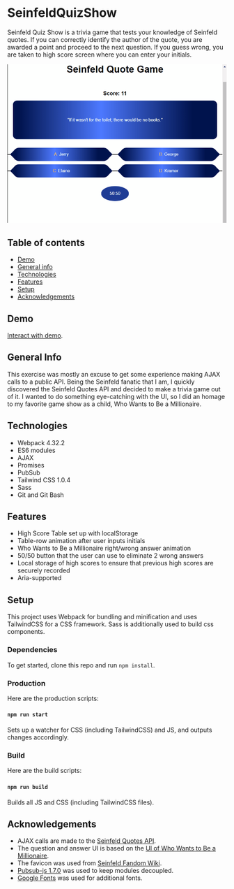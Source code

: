 # SeinfeldQuizShow
Seinfeld Quiz Show is a trivia game that tests your knowledge of Seinfeld quotes. If you can correctly identify the author of the quote, you are awarded a point and proceed to the next question. If you guess wrong, you are taken to high score screen where you can enter your initials.

![Seinfeld Quiz Show animated demo](demo/demo.gif)

## Table of contents
* [Demo](#Demo)
* [General info](#general-info)
* [Technologies](#technologies)
* [Features](#features)
* [Setup](#setup)
* [Acknowledgements](#acknowledgements)

## Demo
[Interact with demo](https://y2j964.github.io/SeinfeldTriviaGame/).

## General Info
This exercise was mostly an excuse to get some experience making AJAX calls to a public API. Being the Seinfeld fanatic that I am, I quickly discovered the Seinfeld Quotes API and decided to make a trivia game out of it. I wanted to do something eye-catching with the UI, so I did an homage to my favorite game show as a child, Who Wants to Be a Millionaire.

## Technologies
* Webpack 4.32.2
* ES6 modules
* AJAX
* Promises
* PubSub
* Tailwind CSS 1.0.4
* Sass
* Git and Git Bash

## Features
* High Score Table set up with localStorage
* Table-row animation after user inputs initials
* Who Wants to Be a Millionaire right/wrong answer animation
* 50/50 button that the user can use to eliminate 2 wrong answers
* Local storage of high scores to ensure that previous high scores are securely recorded
* Aria-supported

## Setup
This project uses Webpack for bundling and minification and uses TailwindCSS for a CSS framework. Sass is additionally used to build css components.

### Dependencies
To get started, clone this repo  and run `npm install`.

### Production
Here are the production scripts:

#### `npm run start`
Sets up a watcher for CSS (including TailwindCSS) and JS, and outputs changes accordingly.

### Build
Here are the build scripts:

#### `npm run build`
Builds all JS and CSS (including TailwindCSS files).

## Acknowledgements
  * AJAX calls are made to the [Seinfeld Quotes API](https://seinfeld-quotes.herokuapp.com/).
  * The question and answer UI is based on the [UI of Who Wants to Be a Millionaire](https://hips.hearstapps.com/digitalspyuk.cdnds.net/18/19/1526074052-screen-shot-2018-05-11-at-222113.png?resize=480:*).
  * The favicon was used from [Seinfeld Fandom Wiki](https://seinfeld.fandom.com/wiki/Seinfeld).
  * [Pubsub-js 1.7.0](https://www.npmjs.com/package/pubsub-js/v/1.7.0) was used to keep modules decoupled.
  * [Google Fonts](https://fonts.google.com/) was used for additional fonts.
